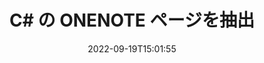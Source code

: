 ---
############################# Static ############################
layout: "auto-gen-merger"
date: 2022-09-19T15:01:55
draft: false
otherformats: docm dotm epub mht odp ods odt otp ott pdf pps vdx vsdm xlam xlsm xltm

############################# Head ############################
head_title: "C# で ONENOTE ページを抽出"
head_description: "C# の ONENOTE ファイルからページをすばやく抽出します。ドキュメント マージ API を使用して、選択したページを含む新しいドキュメントを保存します。"

############################# Header ############################
title: "C# の ONENOTE ページを抽出"
description: "数行の .NET コードで ONENOTE ページを抽出します。"
bg_image: "https://cms.admin.containerize.com/templates/aspose/App_Themes/V3/images/bg/header1.png"
bg_overlay: false
button:
    enable: true
    icon: "fas fa-arrow-down"
    label: "無料トライアルをダウンロード"
    link: "https://downloads.groupdocs.com/merger/net"

############################# SubMenu ############################
submenu:
    enable: true

    left:
        img_alt: "GroupDocs.Merger for .NET"
        image: "https://cms.admin.containerize.com/templates/groupdocs/images/product-logos/90x90-noborder/groupdocs-merger-net.png"
        product: "GroupDocs.Merger"
        platform: ".NET"

    middle:
        button:

            # button loop
            - link: "https://apireference.groupdocs.com/merger/net"
              text: "API リファレンス"

            # button loop
            - link: "https://github.com/groupdocs-merger"
              text: "コード例"

            # button loop
            - link: "https://products.groupdocs.app/merger/family"
              text: "ライブデモ"

            # button loop
            - link: "https://purchase.groupdocs.com/pricing/merger/net"
              text: "価格"

    right:
        link_download: "https://downloads.groupdocs.com/merger"
        link_learn: "https://docs.groupdocs.com/merger/net"
        link_buy: "https://purchase.groupdocs.com"

############################# About ############################
about:
    enable: true
    title: "GroupDocs.Merger for .NET API について"
    content: |
        [GroupDocs.Merger for .NET](/ja/merger/net/) は、PDF、Microsoft Office (Word、Excel、PowerPoint 、OneNote)、OpenDocument、HTML、画像、および .NET アプリケーション内のその他多数。コードを数行追加するだけで、ドキュメント内のページの移動、削除、回転、交換、抽出、向きの変更など、いくつかのドキュメント操作を実行できます。ドキュメント マージ API は、ドキュメント ページの画像としてのプレビューもサポートしており、ページ上のドキュメント構造、フォーマット、およびコンテンツを分析します。
        
        GroupDocs.Merger API は、ファイル ページの抽出機能を必要とする企業向けソリューションに最適です。これらの API は、.NET Framework, .NET Standard, .NET Core, Mono を含むすべての主要なオペレーティング システムとプラットフォームで十分にサポートされています。

############################# Steps ############################
steps:
    enable: true
    title_left: ".NET で ONENOTE ファイル ページを抽出"
    content_left: |
        [GroupDocs.Merger for .NET](/ja/merger/net/) により、C# 開発者は ONENOTE ファイルから目的のページを簡単に抽出して、次のように保存できます。いくつかの簡単な手順を実行して、選択したページを含む新しいファイルを作成します。
        
        * 結果のドキュメントに表示されるページ番号で **ExtractOptions** を初期化します。
        * **Merger** の新しいインスタンスを作成し、ソース ドキュメント パスをコンストラクター パラメーターとして渡します。
        * **ExtractPages** を呼び出し、**ExtractOptions** オブジェクトを渡します。
        * **Save** を呼び出し、ファイル パスを指定して結果のドキュメントを保存します。

    title_right: "システム要求"
    content_right: |
        GroupDocs.Merger for .NET API は、すべての主要なプラットフォームとオペレーティング システムでサポートされています。以下のコードを実行する前に、システムに次の前提条件がインストールされていることを確認してください。

        * オペレーティング システム: Microsoft Windows、Linux、MacOS
        * 開発環境: Visual Studio, Xamarin, MonoDevelop
        * フレームワーク: .NET Framework, .NET Standard, .NET Core, Mono
        * [NuGet](https://www.nuget.org/packages/groupdocs.merger) から GroupDocs.Merger for .NET の最新バージョンをダウンロードします
         
    code: |
     {{% merger/additional-styles %}}
     {{< merger/code-merger title="C# サンプル コードを使用して ONENOTE ファイル ページを抽出する方法">}}

        ```csharp    
        // GroupDocs.Merger API を使用して ONENOTE ファイル ページを抽出します
        // 選択したページ番号で ExtractOptions クラスを初期化する
        ExtractOptions extractOptions = new ExtractOptions(new int[] { 2, 5 });

        // 入力 ONENOTE ドキュメントで Merger をインスタンス化する
        using (Merger merger = new Merger("input.onenote"))
          {
            // ExtractPages メソッドを呼び出し、それに ExtractOptions オブジェクトを渡します
            merger.ExtractPages(extractOptions);
    
            // Save メソッドを呼び出して、抽出されたページを含む出力ドキュメントを保存します。
            merger.Save("output.onenote");
          }
        ```
     {{< /merger/code-merger >}}

############################# Demos ############################
demos:
    enable: true
    title: "ライブデモ - ONENOTE ページをオンラインで抽出"
    content: |
       [GroupDocs.Merger Live Demos](https://products.groupdocs.app/splitter/extract-pages/onenote) Web サイトにアクセスして、今すぐ ONENOTE ファイル ページを抽出します。
       ライブデモには次の利点があります。
        
############################# About Formats ############################
about_formats:
    enable: true

############################# More Formats ############################
more_formats:
    enable: true
    title: "他のドキュメント形式からページを抽出する"
    content: |
        .NET は、ファイル形式と画像の合併と分割の API を文書化しています。以下に示すように、一般的なファイル形式の一部を抽出します。

############################# Back to top ###############################
back_to_top:
    enable: true
---